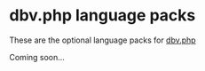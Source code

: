 dbv.php language packs
==================

These are the optional language packs for [dbv.php](https://github.com/victorstanciu/dbv)

Coming soon...
